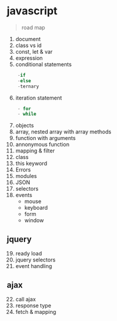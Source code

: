 # javascript
> road map

1. document
2. class vs id
3. const, let & var
4. expression
5. conditional statements
```js
    -if
    -else
    -ternary

```

6. iteration statement
```javascript
    - for
    - while
```
7. objects
8. array, nested array with array methods
9. function with arguments
10. annonymous function
11. mapping & filter
12. class
13. this keyword
14. Errors
15. modules
16. JSON
17. selectors
18. events
    - mouse
    - keyboard
    - form
    - window

## jquery
19. ready load
20. jquery selectors
21. event handling

## ajax
22. call ajax
23. response type
24. fetch & mapping

